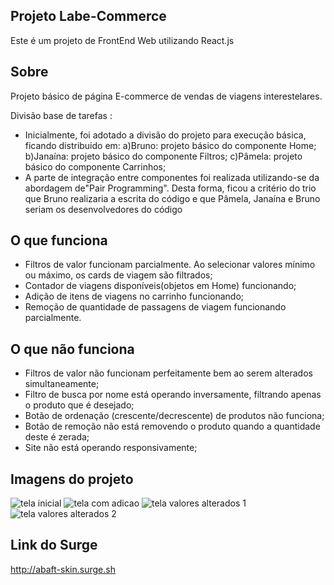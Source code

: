 ## Projeto Labe-Commerce
Este é um projeto de FrontEnd Web utilizando React.js

## Sobre

Projeto básico de página E-commerce de vendas de viagens interestelares.

Divisão base de tarefas :
- Inicialmente, foi adotado a divisão do projeto para execução básica, ficando distribuido em:
 a)Bruno: projeto básico do componente Home;
 b)Janaína: projeto básico do componente Filtros;
 c)Pâmela: projeto básico do componente Carrinhos;
- A parte de integração entre componentes foi realizada utilizando-se da abordagem de"Pair Programming". Desta forma,
ficou a critério do trio que Bruno realizaria a escrita do código e que Pâmela, Janaína e Bruno seriam
os desenvolvedores do código

## O que funciona

- Filtros de valor funcionam parcialmente. Ao selecionar valores mínimo ou máximo, os cards de viagem são filtrados;
- Contador de viagens disponíveis(objetos em Home) funcionando;
- Adição de itens de viagens no carrinho funcionando;
- Remoção de quantidade de passagens de viagem funcionando parcialmente.

## O que não funciona

- Filtros de valor não funcionam perfeitamente bem ao serem alterados simultaneamente;
- Filtro de busca por nome está operando inversamente, filtrando apenas o produto que é desejado;
- Botão de ordenação (crescente/decrescente) de produtos não funciona;
- Botão de remoção não está removendo o produto quando a quantidade deste é zerada;
- Site não está operando responsivamente;

## Imagens do projeto
![tela inicial](https://user-images.githubusercontent.com/81280346/118318967-7b507600-b4d0-11eb-8935-8e70ba053eac.png)
![tela com adicao](https://user-images.githubusercontent.com/81280346/118318973-7c81a300-b4d0-11eb-926c-6cf1cc5f7683.png)
![tela valores alterados 1](https://user-images.githubusercontent.com/81280346/118319099-afc43200-b4d0-11eb-9dde-268095eabd8d.png)
![tela valores alterados 2](https://user-images.githubusercontent.com/81280346/118319103-b0f55f00-b4d0-11eb-8a43-6bd486f128d7.png)



## Link do Surge

http://abaft-skin.surge.sh
